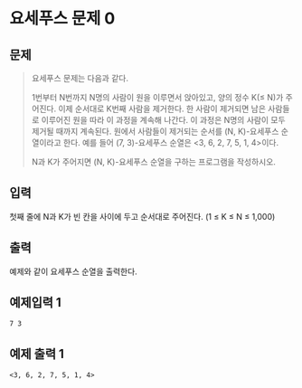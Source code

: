 # 요세푸스 문제 0
## 문제
> 요세푸스 문제는 다음과 같다.
>
>1번부터 N번까지 N명의 사람이 원을 이루면서 앉아있고, 양의 정수 K(≤ N)가 주어진다. 이제 순서대로 K번째 사람을 제거한다. 한 사람이 제거되면 남은 사람들로 이루어진 원을 따라 이 과정을 계속해 나간다. 이 과정은 N명의 사람이 모두 제거될 때까지 계속된다. 원에서 사람들이 제거되는 순서를 (N, K)-요세푸스 순열이라고 한다. 예를 들어 (7, 3)-요세푸스 순열은 <3, 6, 2, 7, 5, 1, 4>이다.
>
>N과 K가 주어지면 (N, K)-요세푸스 순열을 구하는 프로그램을 작성하시오.
## 입력
첫째 줄에 N과 K가 빈 칸을 사이에 두고 순서대로 주어진다. (1 ≤ K ≤ N ≤ 1,000)
## 출력
예제와 같이 요세푸스 순열을 출력한다.

## 예제입력 1
```
7 3
```
## 예제 출력 1
```
<3, 6, 2, 7, 5, 1, 4>
```